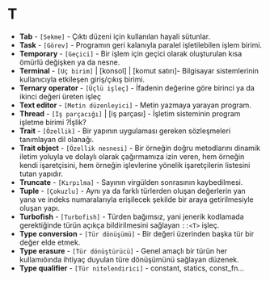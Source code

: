 # **T**

* **Tab** - `[Sekme]` - Çıktı düzeni için kullanılan hayali sütunlar.
* **Task** - `[Görev]` - Programın geri kalanıyla paralel işletilebilen işlem birimi.
* **Temporary** - `[Geçici]` - Bir işlem için geçici olarak oluşturulan kısa ömürlü değişken ya da nesne.
* **Terminal** - `[Uç birim]` | [konsol] | [komut satırı]- Bilgisayar sistemlerinin kullanıcıyla etkileşen giriş/çıkış birimi.
* **Ternary operator** - `[Üçlü işleç]` - İfadenin değerine göre birinci ya da ikinci değeri üreten işleç
* **Text editor** - `[Metin düzenleyici]` - Metin yazmaya yarayan program.
* **Thread** - `[İş parçacığı]` | [iş parçası] - İşletim sisteminin program işletme birimi ?İşlik?
* **Trait** - `[Özellik]` - Bir yapının uygulaması gereken sözleşmeleri tanımlayan dil olanağı.
* **Trait object** - `[Özellik nesnesi]` - Bir örneğin doğru metodlarını dinamik iletim yoluyla ve dolaylı olarak çağırmamıza izin veren, hem örneğin kendi         işaretçisini, hem örneğin işlevlerine yönelik işaretçilerin listesini tutan yapıdır.
* **Truncate** - `[Kırpılma]` - Sayının virgülden sonrasının kaybedilmesi.
* **Tuple** - `[Çokuzlu]` - Aynı ya da farklı türlerden oluşan değerlerin yan yana ve indeks numaralarıyla erişilecek şekilde bir araya getirilmesiyle oluşan yapı.
* **Turbofish** - `[Turbofish]` - Türden bağımsız, yani jenerik kodlamada gerektiğinde türün açıkça bildirilmesini sağlayan `::<T>` işleç.
* **Type conversion** - `[Tür dönüşümü]` - Bir değeri üzerinden başka tür bir değer elde etmek.
* **Type erasure** - `[Tür dönüştürücü]` - Genel amaçlı bir türün her kullamıöında ihtiyaç duyulan türe dönüşümünü sağlayan düzenek.
* **Type qualifier** - `[Tür nitelendirici]` - constant, statics, const_fn... 
